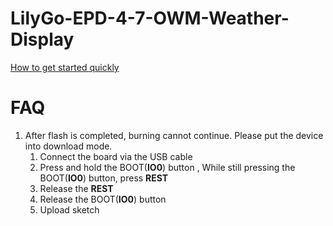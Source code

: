 # LilyGo-EPD-4-7-OWM-Weather-Display

[How to get started quickly](https://youtu.be/uAZpSffkbbc)

# FAQ

1. After flash is completed, burning cannot continue. Please put the device into download mode.
   1. Connect the board via the USB cable
   2. Press and hold the BOOT(**IO0**) button , While still pressing the BOOT(**IO0**) button, press **REST**
   3. Release the **REST**
   4. Release the BOOT(**IO0**) button
   5. Upload sketch

